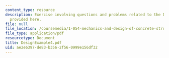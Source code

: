 ```yaml
---
content_type: resource
description: Exercise involving questions and problems related to the Design Example
  provided here.
file: null
file_location: /coursemedia/1-054-mechanics-and-design-of-concrete-structures-spring-2004/ae2e6397de83b3562f560999e156df32_DesignExample4.pdf
file_type: application/pdf
resourcetype: Document
title: DesignExample4.pdf
uid: ae2e6397-de83-b356-2f56-0999e156df32
---
```

